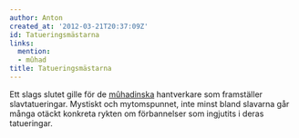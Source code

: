 ```yaml
---
author: Anton
created_at: '2012-03-21T20:37:09Z'
id: Tatueringsmästarna
links:
  mention:
  - mûhad
title: Tatueringsmästarna
---
```


Ett slags slutet gille för de [mûhadinska] hantverkare som framställer slavtatueringar. Mystiskt och
mytomspunnet, inte minst bland slavarna går många otäckt konkreta rykten om förbannelser som
ingjutits i deras tatueringar.

  [mûhadinska]: mûhad
